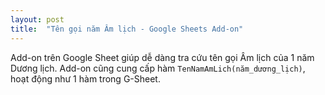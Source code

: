 ```yaml
---
layout: post
title:  "Tên gọi năm Âm lịch - Google Sheets Add-on"
---
```


Add-on trên Google Sheet giúp dễ dàng tra cứu tên gọi Âm lịch của 1 năm Dương lịch.
Add-on cũng cung cấp hàm `TenNamAmLich(năm_dương_lịch)`, hoạt động như 1 hàm trong G-Sheet. 
